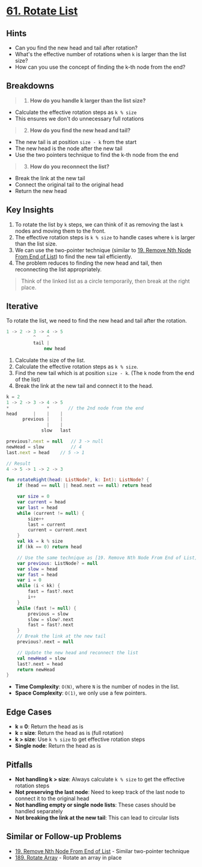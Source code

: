 # [61. Rotate List](https://leetcode.com/problems/rotate-list/)

## Hints
- Can you find the new head and tail after rotation?
- What's the effective number of rotations when `k` is larger than the list size?
- How can you use the concept of finding the k-th node from the end?

## Breakdowns

> 1. **How do you handle k larger than the list size?**
   - Calculate the effective rotation steps as `k % size`
   - This ensures we don't do unnecessary full rotations

> 2. **How do you find the new head and tail?**
   - The new tail is at position `size - k` from the start
   - The new head is the node after the new tail
   - Use the two pointers technique to find the k-th node from the end

> 3. **How do you reconnect the list?**
   - Break the link at the new tail
   - Connect the original tail to the original head
   - Return the new head

## Key Insights
1. To rotate the list by `k` steps, we can think of it as removing the last `k` nodes and moving them to the front.
2. The effective rotation steps is `k % size` to handle cases where `k` is larger than the list size.
3. We can use the two-pointer technique (similar to [19. Remove Nth Node From End of List](../leetcode/19.remove-nth-node-from-end-of-list.md)) to find the new tail efficiently.
4. The problem reduces to finding the new head and tail, then reconnecting the list appropriately.

> Think of the linked list as a circle temporarily, then break at the right place.

## Iterative
To rotate the list, we need to find the new head and tail after the rotation.

```js
1 -> 2 -> 3 -> 4 -> 5
          ^    ^
          tail |
              new head
```

1. Calculate the size of the list.
2. Calculate the effective rotation steps as `k % size`.
3. Find the new tail which is at position `size - k`. (The `k` node from the end of the list)
4. Break the link at the new tail and connect it to the head.

```js
k = 2
1 -> 2 -> 3 -> 4 -> 5
*              *       // the 2nd node from the end
head      |    |    |
      previous |    |
               |    |
             slow   last

previous?.next = null   // 3 -> null
newHead = slow          // 4
last.next = head    // 5 -> 1

// Result
4 -> 5 -> 1 -> 2 -> 3
```          

```kotlin
fun rotateRight(head: ListNode?, k: Int): ListNode? {
    if (head == null || head.next == null) return head

    var size = 0
    var current = head
    var last = head
    while (current != null) {
        size++
        last = current
        current = current.next
    }
    val kk = k % size
    if (kk == 0) return head

    // Use the same technique as [19. Remove Nth Node From End of List](../leetcode/19.remove-nth-node-from-end-of-list.md)
    var previous: ListNode? = null
    var slow = head
    var fast = head
    var i = 0
    while (i < kk) {
        fast = fast?.next
        i++
    }
    while (fast != null) {
        previous = slow
        slow = slow?.next
        fast = fast?.next
    }
    // Break the link at the new tail
    previous?.next = null

    // Update the new head and reconnect the list
    val newHead = slow
    last?.next = head
    return newHead
}
```

- **Time Complexity**: `O(N)`, where `N` is the number of nodes in the list.
- **Space Complexity**: `O(1)`, we only use a few pointers.

## Edge Cases
- **k = 0**: Return the head as is
- **k = size**: Return the head as is (full rotation)
- **k > size**: Use `k % size` to get effective rotation steps
- **Single node**: Return the head as is

## Pitfalls
- **Not handling k > size**: Always calculate `k % size` to get the effective rotation steps
- **Not preserving the last node**: Need to keep track of the last node to connect it to the original head
- **Not handling empty or single node lists**: These cases should be handled separately
- **Not breaking the link at the new tail**: This can lead to circular lists

## Similar or Follow-up Problems
- [19. Remove Nth Node From End of List](../leetcode/19.remove-nth-node-from-end-of-list.md) - Similar two-pointer technique
- [189. Rotate Array](../leetcode/189.rotate-array.md) - Rotate an array in place
